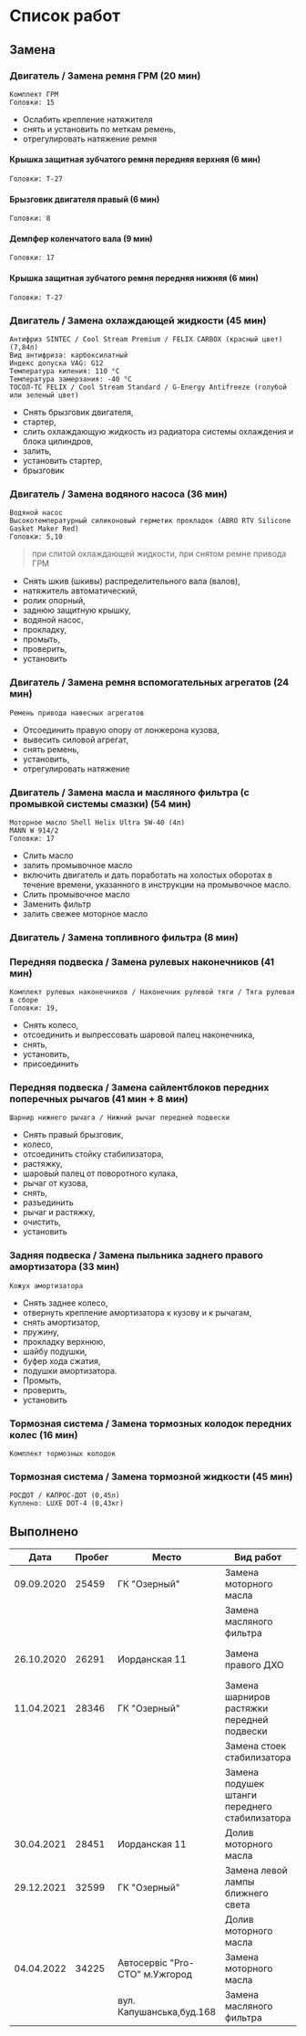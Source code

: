 # Список работ

## Замена

### Двигатель / Замена ремня ГРМ (20 мин)

    Комплект ГРМ
    Головки: 15

* Ослабить крепление натяжителя
* снять и установить по меткам ремень,
* отрегулировать натяжение ремня

#### Крышка защитная зубчатого ремня передняя верхняя (6 мин)

    Головки: T-27

#### Брызговик двигателя правый (6 мин)

    Головки: 8

#### Демпфер коленчатого вала (9 мин)

    Головки: 17

#### Крышка защитная зубчатого ремня передняя нижняя (6 мин)

    Головки: T-27

### Двигатель / Замена охлаждающей жидкости (45 мин)

    Антифриз SINTEC / Cool Stream Premium / FELIX CARBOX (красный цвет) (7,84л)
    Вид антифриза: карбоксилатный
    Индекс допуска VAG: G12
    Температура кипения: 110 °С
    Температура замерзания: -40 °С
    ТОСОЛ-ТС FELIX / Cool Stream Standard / G-Energy Antifreeze (голубой или зеленый цвет)

* Снять брызговик двигателя, 
* стартер,
* слить охлаждающую жидкость из радиатора системы охлаждения и блока цилиндров,
* залить,
* установить стартер, 
* брызговик

### Двигатель / Замена водяного насоса (36 мин)

    Водяной насос
    Высокотемпературный силиконовый герметик прокладок (ABRO RTV Silicone Gasket Maker Red)
    Головки: 5,10

> при слитой охлаждающей жидкости, при снятом ремне привода ГРМ

* Снять шкив (шкивы) распределительного вала (валов), 
* натяжитель автоматический, 
* ролик опорный, 
* заднюю защитную крышку, 
* водяной насос, 
* прокладку, 
* промыть, 
* проверить, 
* установить

### Двигатель / Замена ремня вспомогательных агрегатов (24 мин)

    Ремень привода навесных агрегатов

* Отсоединить правую опору от лонжерона кузова, 
* вывесить силовой агрегат, 
* снять ремень, 
* установить,
* отрегулировать натяжение

### Двигатель / Замена масла и масляного фильтра (с промывкой системы смазки) (54 мин)

    Моторное масло Shell Helix Ultra 5W-40 (4л)
    MANN W 914/2
    Головки: 17

* Слить масло
* залить промывочное масло
* включить двигатель и дать поработать на холостых оборотах в течение времени, указанного в инструкции на промывочное масло.
* Слить промывочное масло
* Заменить фильтр
* залить свежее моторное масло

### Двигатель / Замена топливного фильтра (8 мин)

### Передняя подвеска / Замена рулевых наконечников (41 мин)

    Комплект рулевых наконечников / Наконечник рулевой тяги / Тяга рулевая в сборе
    Головки: 19,

* Снять колесо, 
* отсоединить и выпрессовать шаровой палец наконечника, 
* снять, 
* установить, 
* присоединить

### Передняя подвеска / Замена сайлентблоков передних поперечных рычагов (41 мин + 8 мин)

    Шарнир нижнего рычага / Нижний рычаг передней подвески

* Снять правый брызговик, 
* колесо, 
* отсоединить стойку стабилизатора, 
* растяжку, 
* шаровый палец от поворотного кулака, 
* рычаг от кузова, 
* снять, 
* разъединить 
* рычаг и растяжку, 
* очистить, 
* установить

### Задняя подвеска / Замена пыльника заднего правого амортизатора (33 мин)

    Кожух амортизатора

* Снять заднее колесо, 
* отвернуть крепление амортизатора к кузову и к рычагам, 
* снять амортизатор, 
* пружину,
* прокладку верхнюю, 
* шайбу подушки, 
* буфер хода сжатия, 
* подушки амортизатора. 
* Промыть, 
* проверить,
* установить

### Тормозная система / Замена тормозных колодок передних колес (16 мин)

    Комплект тормозных колодок

### Тормозная система / Замена тормозной жидкости (45 мин)

    РОСДОТ / КАПРОС-ДОТ (0,45л)
    Куплено: LUXE DOT-4 (0,43кг)

## Выполнено

| Дата       | Пробег | Место                          | Вид работ                                     | Наименование                       | Артикул | Дополнительно |
| ---------- | ------ | ------------------------------ | --------------------------------------------- | ---------------------------------- | ------- | ------------- |
| 09.09.2020 | 25459  | ГК "Озерный"                   | Замена моторного масла                        | Shell Helix Ultra 5W-40            |         |               |
|            |        |                                | Замена масляного фильтра                      | MANN W 914/2                       |         |               |
| 26.10.2020 | 26291  | Иорданская 11                  | Замена правого ДХО                            | Osram Original W21/5W 12V 7515-UNV |         |               |
| 11.04.2021 | 28346  | ГК "Озерный"                   | Замена шарниров растяжки передней подвески    | РЕМКОМПЛЕКТ176РУ БРТ               |         |               |
|            |        |                                | Замена стоек стабилизатора                    | РЕМКОМПЛЕКТ177РУ БРТ               |         |               |
|            |        |                                | Замена подушек штанги переднего стабилизатора | 21902906040Р БРТ                   |         |               |
| 30.04.2021 | 28451  | Иорданская 11                  | Долив моторного масла                         | Shell Helix Ultra 5W-40            |         | ? мл          |
| 29.12.2021 | 32599  | ГК "Озерный"                   | Замена левой лампы ближнего света             | AUCHAN Комплект автоламп H4        |         |               |
|            |        |                                | Долив моторного масла                         | Shell Helix Ultra 5W-40            |         | 750 мл        |
| 04.04.2022 | 34225  | Автосервіс "Pro-СТО" м.Ужгород | Замена моторного масла                        | Shell Helix Ultra 5W-40            |         |               |
|            |        | вул. Капушанська,буд.168       | Замена масляного фильтра                      | MANN W 914/2                       |         |               |
